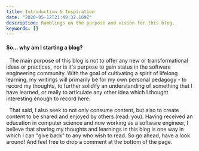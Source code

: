 ```yaml
---
title: Introduction & Inspiration
date: "2020-05-12T21:49:32.169Z"
description: Ramblings on the purpose and vision for this blog.
keywords: []
---
```


#### So... why am I starting a blog?

&nbsp;
The main purpose of this blog is not to offer any new or transformational ideas or practices, nor is it's purpose to gain status in the software engineering community.
With the goal of cultivating a spirit of lifelong learning, my writings will primarily be for my own personal pedagogy -
to record my thoughts, to further solidify an understanding of something that I have learned,
or really to articulate any other idea which I thought interesting enough to record here.

&nbsp;
That said, I also seek to not only consume content, but also to create content to be shared and enjoyed by others (read: you). Having received an education in computer science and now working as a software engineer, I believe that sharing my thoughts and learnings in this blog is one way in which I can "give back" to any who wish to read. So go ahead, have a look around! And feel free to drop a comment at the bottom of the page.
